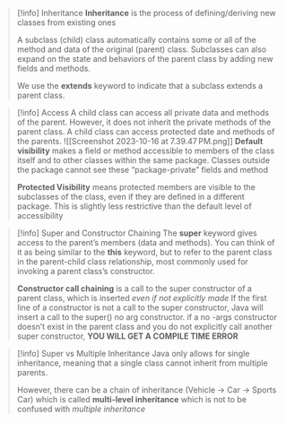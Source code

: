 > [!info] Inheritance
> **Inheritance** is the process of defining/deriving new classes from existing ones
> 
> A subclass (child) class automatically contains some or all of the method and data of the original (parent) class. Subclasses can also expand on the state and behaviors of the parent class by adding new fields and methods.
> 
> We use the **extends** keyword to indicate that a subclass extends a parent class. 

> [!info] Access
> A child class can access all private data and methods of the parent. However, it does not inherit the private methods of the parent class. 
> A child class can access protected date and methods of the parents.
> ![[Screenshot 2023-10-16 at 7.39.47 PM.png]]
> **Default visibility** makes a field or method accessible to members of the class itself and to other classes within the same package. Classes outside the package cannot see these “package-private” fields and method
> 
> **Protected Visibility** means protected members are visible to the subclasses of the class, even if they are defined in a different package. This is slightly less restrictive than the default level of accessibility
> 

>[!info] Super and Constructor Chaining
>The **super** keyword gives access to the parent’s members (data and methods). 
>You can think of it as being similar to the **this** keyword, but to refer to the parent class in the parent-child class relationship, most commonly used for invoking a parent class’s constructor.
>
>**Constructor call chaining** is a call to the super constructor of a parent class, which is inserted *even if not explicitly made*
>If the first line of a constructor is not a call to the super constructor, Java will insert a call to the super() no arg constructor. if a no -args constructor doesn’t exist in the parent class and you do not explicitly call another super constructor, **YOU WILL GET A COMPILE TIME ERROR**

> [!info] Super vs Multiple Inheritance
> Java only allows for single inheritance, meaning that a single class cannot inherit from multiple parents. 
> 
> However, there can be a chain of inheritance (Vehicle → Car → Sports Car) which is called **multi-level inheritance** which is not to be confused with *multiple inheritance*
